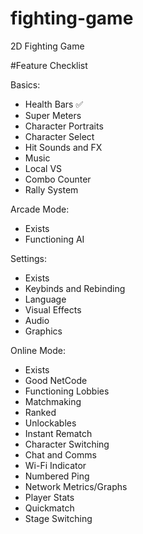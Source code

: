# fighting-game
 2D Fighting Game

#Feature Checklist

Basics:
- Health Bars ✅
- Super Meters
- Character Portraits
- Character Select
- Hit Sounds and FX
- Music
- Local VS
- Combo Counter
- Rally System

Arcade Mode:
- Exists
- Functioning AI

Settings:
- Exists
- Keybinds and Rebinding
- Language
- Visual Effects
- Audio
- Graphics

Online Mode:
- Exists
- Good NetCode
- Functioning Lobbies
- Matchmaking
- Ranked
- Unlockables
- Instant Rematch
- Character Switching
- Chat and Comms
- Wi-Fi Indicator
- Numbered Ping
- Network Metrics/Graphs
- Player Stats
- Quickmatch
- Stage Switching
